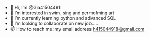 - 👋 Hi, I’m @Gia41504491
- 👀 I’m interested in swim, sing and permofming art
- 🌱 I’m currently learning python and advanced SQL 
- 💞️ I’m looking to collaborate on new job.....
- 📫 How to reach me :my email address h415044918@gmail.com
<!---
Gia41504491/Gia41504491 is a ✨ special ✨ repository because its `README.md` (this file) appears on your GitHub profile.
You can click the Preview link to take a look at your changes.
--->
